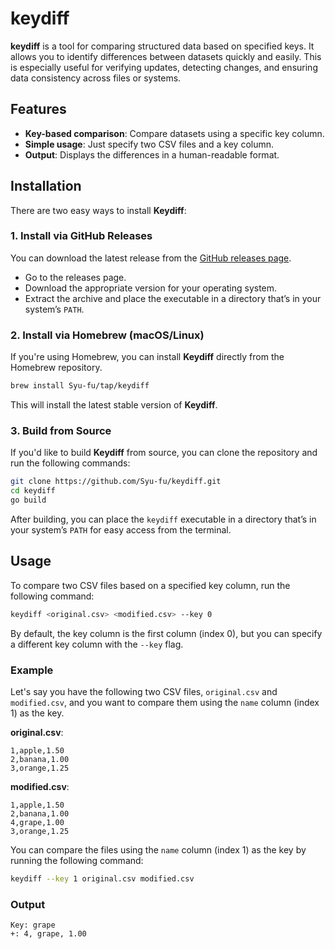 # keydiff

**keydiff** is a tool for comparing structured data based on specified keys. It allows you to identify differences between datasets quickly and easily. This is especially useful for verifying updates, detecting changes, and ensuring data consistency across files or systems.

## Features

- **Key-based comparison**: Compare datasets using a specific key column.
- **Simple usage**: Just specify two CSV files and a key column.
- **Output**: Displays the differences in a human-readable format.

## Installation

There are two easy ways to install **Keydiff**:

### 1. Install via GitHub Releases

You can download the latest release from the [GitHub releases page](https://github.com/Syu-fu/keydiff/releases).

- Go to the releases page.
- Download the appropriate version for your operating system.
- Extract the archive and place the executable in a directory that’s in your system’s `PATH`.

### 2. Install via Homebrew (macOS/Linux)

If you're using Homebrew, you can install **Keydiff** directly from the Homebrew repository.

```bash
brew install Syu-fu/tap/keydiff
```

This will install the latest stable version of **Keydiff**.

### 3. Build from Source

If you'd like to build **Keydiff** from source, you can clone the repository and run the following commands:

```bash
git clone https://github.com/Syu-fu/keydiff.git
cd keydiff
go build
```

After building, you can place the `keydiff` executable in a directory that’s in your system’s `PATH` for easy access from the terminal.

## Usage

To compare two CSV files based on a specified key column, run the following command:

```bash
keydiff <original.csv> <modified.csv> --key 0
```

By default, the key column is the first column (index 0), but you can specify a different key column with the `--key` flag.

### Example

Let's say you have the following two CSV files, `original.csv` and `modified.csv`, and you want to compare them using the `name` column (index 1) as the key.

**original.csv**:

```
1,apple,1.50
2,banana,1.00
3,orange,1.25
```

**modified.csv**:

```
1,apple,1.50
2,banana,1.00
4,grape,1.00
3,orange,1.25
```

You can compare the files using the `name` column (index 1) as the key by running the following command:

```bash
keydiff --key 1 original.csv modified.csv
```

### Output

```
Key: grape
+: 4, grape, 1.00
```
